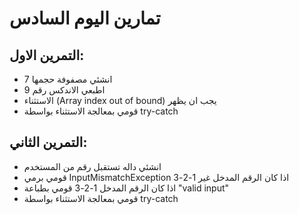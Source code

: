 # تمارين اليوم السادس

## التمرين الاول:
-  انشئي مصفوفة حجمها 7
-  اطبعي الاندكس رقم 9
- الاستثناء (Array index out of bound) يجب ان يظهر
- قومي بمعالجة الاستثناء بواسطة try-catch


## التمرين الثاني:
- انشئي داله تستقبل رقم من المستخدم 
- قومي برمي InputMismatchException اذا كان الرقم المدخل غير 1-2-3 
- اذا كان الرقم المدخل 1-2-3 قومي بطباعة "valid input"
- قومي بمعالجة الاستثناء بواسطة try-catch
